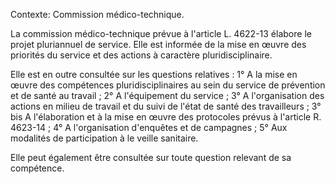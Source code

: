 Contexte: Commission médico-technique.

La commission médico-technique prévue à l'article L. 4622-13 élabore le projet pluriannuel de service. Elle est informée de la mise en œuvre des priorités du service et des actions à caractère pluridisciplinaire.

Elle est en outre consultée sur les questions relatives : 1° A la mise en œuvre des compétences pluridisciplinaires au sein du service de prévention et de santé au travail ; 2° A l'équipement du service ; 3° A l'organisation des actions en milieu de travail et du suivi de l'état de santé des travailleurs ; 3° bis A l'élaboration et à la mise en œuvre des protocoles prévus à l'article R. 4623-14 ; 4° A l'organisation d'enquêtes et de campagnes ; 5° Aux modalités de participation à le veille sanitaire.

Elle peut également être consultée sur toute question relevant de sa compétence.